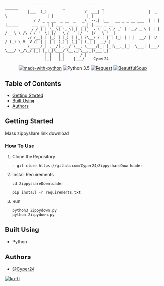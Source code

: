```
           _______                   _____ _                     ______                    _                 _           
          |___  (_)                 /  ___| |                    |  _  \                  | |               | |          
             / / _ _ __  _ __  _   _\ `--.| |__   __ _ _ __ ___  | | | |_____      ___ __ | | ___   __ _  __| | ___ _ __ 
            / / | | '_ \| '_ \| | | |`--. \ '_ \ / _` | '__/ _ \ | | | / _ \ \ /\ / / '_ \| |/ _ \ / _` |/ _` |/ _ \ '__|
          ./ /__| | |_) | |_) | |_| /\__/ / | | | (_| | | |  __/ | |/ / (_) \ V  V /| | | | | (_) | (_| | (_| |  __/ |   
          \_____/_| .__/| .__/ \__, \____/|_| |_|\__,_|_|  \___| |___/ \___/ \_/\_/ |_| |_|_|\___/ \__,_|\__,_|\___|_|   
                  | |   | |     __/ |                                                                                    
                  |_|   |_|    |___/    Cyper24                                                                          
```

<div align="center">

[![made-with-python](https://img.shields.io/badge/Made%20with-Python-1f425f.svg)](https://www.python.org/)
![Python 3.5](https://img.shields.io/badge/Python-3.6%2B-blue.svg)
[![Request](https://img.shields.io/badge/Request-white?logo=python&logoColor=black)](https://)
[![BeautifulSoup](https://img.shields.io/badge/BeautifulSoup-white?logo=python&logoColor=black)](https://)
</div>

## Table of Contents
- [Getting Started](#getting_started)
- [Built Using](#built_using)
- [Authors](#authors)

## Getting Started <a name = "getting_started"></a>
Mass zippyshare link download

### How To Use
1. Clone the Repository
   ``` 
   - git clone https://github.com/Cyper24/ZippyshareDownloader
   ```
2. Install Requirements
    ```
    cd ZippyshareDownloader
    ```
    ```
    pip install -r requirements.txt
    ```
3. Run

    ```
    python3 Zippydown.py
    python Zippydown.py
    ```

## Built Using <a name = "built_using"></a>
- Python


## Authors <a name = "authors"></a>
- [@Cyper24](https://github.com/Cyper24)

[![ko-fi](https://ko-fi.com/img/githubbutton_sm.svg)](https://ko-fi.com/N4N8AG2J3)
